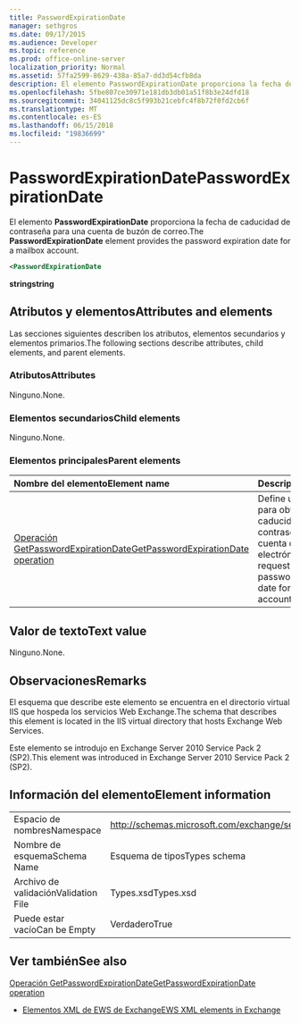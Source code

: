 ```yaml
---
title: PasswordExpirationDate
manager: sethgros
ms.date: 09/17/2015
ms.audience: Developer
ms.topic: reference
ms.prod: office-online-server
localization_priority: Normal
ms.assetid: 57fa2599-8629-438a-85a7-dd3d54cfb8da
description: El elemento PasswordExpirationDate proporciona la fecha de caducidad de contraseña para una cuenta de buzón de correo.
ms.openlocfilehash: 5fbe807ce30971e181db3db01a51f8b3e24dfd18
ms.sourcegitcommit: 34041125dc8c5f993b21cebfc4f8b72f0fd2cb6f
ms.translationtype: MT
ms.contentlocale: es-ES
ms.lasthandoff: 06/15/2018
ms.locfileid: "19836699"
---
```

# <a name="passwordexpirationdate"></a><span data-ttu-id="187c2-103">PasswordExpirationDate</span><span class="sxs-lookup"><span data-stu-id="187c2-103">PasswordExpirationDate</span></span>

<span data-ttu-id="187c2-104">El elemento **PasswordExpirationDate** proporciona la fecha de caducidad de contraseña para una cuenta de buzón de correo.</span><span class="sxs-lookup"><span data-stu-id="187c2-104">The **PasswordExpirationDate** element provides the password expiration date for a mailbox account.</span></span> 
  
```XML
<PasswordExpirationDate
```

 <span data-ttu-id="187c2-105">**string**</span><span class="sxs-lookup"><span data-stu-id="187c2-105">**string**</span></span>
## <a name="attributes-and-elements"></a><span data-ttu-id="187c2-106">Atributos y elementos</span><span class="sxs-lookup"><span data-stu-id="187c2-106">Attributes and elements</span></span>

<span data-ttu-id="187c2-107">Las secciones siguientes describen los atributos, elementos secundarios y elementos primarios.</span><span class="sxs-lookup"><span data-stu-id="187c2-107">The following sections describe attributes, child elements, and parent elements.</span></span>
  
### <a name="attributes"></a><span data-ttu-id="187c2-108">Atributos</span><span class="sxs-lookup"><span data-stu-id="187c2-108">Attributes</span></span>

<span data-ttu-id="187c2-109">Ninguno.</span><span class="sxs-lookup"><span data-stu-id="187c2-109">None.</span></span>
  
### <a name="child-elements"></a><span data-ttu-id="187c2-110">Elementos secundarios</span><span class="sxs-lookup"><span data-stu-id="187c2-110">Child elements</span></span>

<span data-ttu-id="187c2-111">Ninguno.</span><span class="sxs-lookup"><span data-stu-id="187c2-111">None.</span></span>
  
### <a name="parent-elements"></a><span data-ttu-id="187c2-112">Elementos principales</span><span class="sxs-lookup"><span data-stu-id="187c2-112">Parent elements</span></span>

|<span data-ttu-id="187c2-113">**Nombre del elemento**</span><span class="sxs-lookup"><span data-stu-id="187c2-113">**Element name**</span></span>|<span data-ttu-id="187c2-114">**Descripción**</span><span class="sxs-lookup"><span data-stu-id="187c2-114">**Description**</span></span>|
|:-----|:-----|
|[<span data-ttu-id="187c2-115">Operación GetPasswordExpirationDate</span><span class="sxs-lookup"><span data-stu-id="187c2-115">GetPasswordExpirationDate operation</span></span>](getpasswordexpirationdate-operation.md) <br/> |<span data-ttu-id="187c2-116">Define una solicitud para obtener la fecha de caducidad de contraseña para una cuenta de correo electrónico.</span><span class="sxs-lookup"><span data-stu-id="187c2-116">Defines a request to get the password expiration date for an email account.</span></span>  <br/> |
   
## <a name="text-value"></a><span data-ttu-id="187c2-117">Valor de texto</span><span class="sxs-lookup"><span data-stu-id="187c2-117">Text value</span></span>

<span data-ttu-id="187c2-118">Ninguno.</span><span class="sxs-lookup"><span data-stu-id="187c2-118">None.</span></span>
  
## <a name="remarks"></a><span data-ttu-id="187c2-119">Observaciones</span><span class="sxs-lookup"><span data-stu-id="187c2-119">Remarks</span></span>

<span data-ttu-id="187c2-120">El esquema que describe este elemento se encuentra en el directorio virtual IIS que hospeda los servicios Web Exchange.</span><span class="sxs-lookup"><span data-stu-id="187c2-120">The schema that describes this element is located in the IIS virtual directory that hosts Exchange Web Services.</span></span>
  
<span data-ttu-id="187c2-121">Este elemento se introdujo en Exchange Server 2010 Service Pack 2 (SP2).</span><span class="sxs-lookup"><span data-stu-id="187c2-121">This element was introduced in Exchange Server 2010 Service Pack 2 (SP2).</span></span>
  
## <a name="element-information"></a><span data-ttu-id="187c2-122">Información del elemento</span><span class="sxs-lookup"><span data-stu-id="187c2-122">Element information</span></span>

|||
|:-----|:-----|
|<span data-ttu-id="187c2-123">Espacio de nombres</span><span class="sxs-lookup"><span data-stu-id="187c2-123">Namespace</span></span>  <br/> |http://schemas.microsoft.com/exchange/services/2006/types  <br/> |
|<span data-ttu-id="187c2-124">Nombre de esquema</span><span class="sxs-lookup"><span data-stu-id="187c2-124">Schema Name</span></span>  <br/> |<span data-ttu-id="187c2-125">Esquema de tipos</span><span class="sxs-lookup"><span data-stu-id="187c2-125">Types schema</span></span>  <br/> |
|<span data-ttu-id="187c2-126">Archivo de validación</span><span class="sxs-lookup"><span data-stu-id="187c2-126">Validation File</span></span>  <br/> |<span data-ttu-id="187c2-127">Types.xsd</span><span class="sxs-lookup"><span data-stu-id="187c2-127">Types.xsd</span></span>  <br/> |
|<span data-ttu-id="187c2-128">Puede estar vacío</span><span class="sxs-lookup"><span data-stu-id="187c2-128">Can be Empty</span></span>  <br/> |<span data-ttu-id="187c2-129">Verdadero</span><span class="sxs-lookup"><span data-stu-id="187c2-129">True</span></span>  <br/> |
   
## <a name="see-also"></a><span data-ttu-id="187c2-130">Ver también</span><span class="sxs-lookup"><span data-stu-id="187c2-130">See also</span></span>



[<span data-ttu-id="187c2-131">Operación GetPasswordExpirationDate</span><span class="sxs-lookup"><span data-stu-id="187c2-131">GetPasswordExpirationDate operation</span></span>](getpasswordexpirationdate-operation.md)


- [<span data-ttu-id="187c2-132">Elementos XML de EWS de Exchange</span><span class="sxs-lookup"><span data-stu-id="187c2-132">EWS XML elements in Exchange</span></span>](ews-xml-elements-in-exchange.md)

